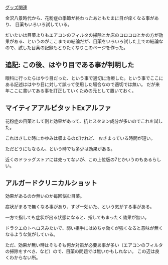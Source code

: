 [グッズ関連](%E3%82%B0%E3%83%83%E3%82%BA%E9%96%A2%E9%80%A3)

金沢八景時代から、花粉症の季節が終わったあともたまに目が痒くなる事があり、
目薬もいろいろ試している。

だいたいは目薬よりもエアコンのフィルタの掃除とか床のコロコロとかの方が効果がある、というのがここまでの結論だが、目薬をいろいろ試した上での結論なので、試した目薬の記録もとりたくなりこのページを作った。

## 追記: この後、はやり目である事が判明した

眼科に行ったらはやり目だった、という事で適切に治療した。という事でここにある記述ははやり目に対して誤って使用した場合なので適切では無い。
だが来年ここに書いてある事を訂正していくための元として置いておく。

## マイティアアルピタットExアルファ

花粉症の目薬として割と効果があって、抗ヒスタミン成分が多いのでこれを試した。

これはさした時にかゆみは収まるのだけれど、
おさまっている時間が短い。

ただどうにもならん、という時でも多少は効果がある。

近くのドラッグストアには売ってないが、この上位版の7とかいうのもあるらしい。

## アルガードクリニカルショット

効果があるのか無いのか毎回悩む目薬。

症状がまるで無くなる事があり、すげー効いた、という気がする事がある。

一方で指しても症状が出る状態になると、指してもまったく効果が無い。

ドラクエのトヘロスみたいで、弱い相手にはめちゃ効くが強くなると意味が無くなるような気がしている。

ただ、効果が無い時はそもそも何か対策が必要あ事が多い（エアコンのフィルタの掃除をすべき、など）ので、目薬の問題では無いかもしれない。
この辺は良くわからない所。